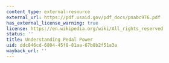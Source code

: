 ```yaml
---
content_type: external-resource
external_url: https://pdf.usaid.gov/pdf_docs/pnabc976.pdf
has_external_license_warning: true
license: https://en.wikipedia.org/wiki/All_rights_reserved
status: ''
title: Understanding Pedal Power
uid: ddc846cd-6804-45f8-81aa-67b8b2f51a3a
wayback_url: ''
---
```

